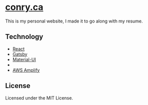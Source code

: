 # [conry.ca](https://conry.ca)

This is my personal website, I made it to go along with my resume.

## Technology

- [React](https://github.com/facebook/react)
- [Gatsby]()
- [Material-UI]()
- []()
- [AWS Amplify](https://aws.amazon.com/amplify/)

## License

Licensed under the MIT License.